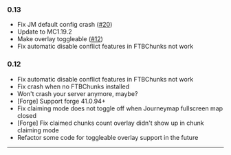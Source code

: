### 0.13
- Fix JM default config crash ([#20](https://github.com/frank89722/JourneyMapIntegration/issues/20))
- Update to MC1.19.2
- Make overlay toggleable ([#12](https://github.com/frank89722/JourneyMapIntegration/issues/12))
- Fix automatic disable conflict features in FTBChunks not work
### 0.12
- Fix automatic disable conflict features in FTBChunks not work
- Fix crash when no FTBChunks installed
- Won't crash your server anymore, maybe?
- [Forge] Support forge 41.0.94+
- Fix claiming mode does not toggle off when Journeymap fullscreen map closed
- [Forge] Fix claimed chunks count overlay didn't show up in chunk claiming mode
- Refactor some code for toggleable overlay support in the future
---
